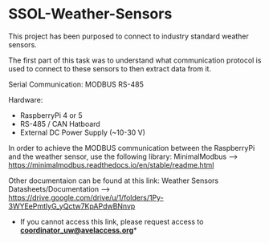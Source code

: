 # SSOL-Weather-Sensors

This project has been purposed to connect to industry standard weather sensors.

The first part of this task was to understand what communication protocol is used to connect to these sensors
to then extract data from it.

Serial Communication: MODBUS RS-485

Hardware:
- RaspberryPi 4 or 5
- RS-485 / CAN Hatboard
- External DC Power Supply (~10-30 V)

In order to achieve the MODBUS communication between the RaspberryPi and the weather sensor, use the following library:
MinimalModbus --> https://minimalmodbus.readthedocs.io/en/stable/readme.html

Other documentaion can be found at this link:
Weather Sensors Datasheets/Documentation --> https://drive.google.com/drive/u/1/folders/1Py-3WYEePmtlyG_yQctw7KpAPdwBNnvp
  * If you cannot access this link, please request access to <b>coordinator_uw@avelaccess.org</b>*

